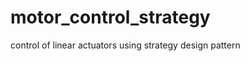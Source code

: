 motor_control_strategy
======================

control of linear actuators using strategy design pattern
